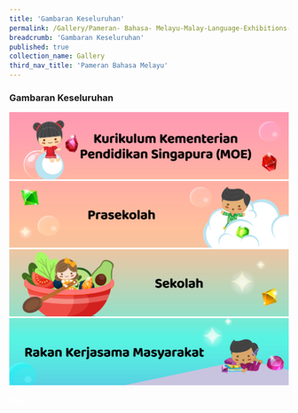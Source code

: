 ```yaml
---
title: 'Gambaran Keseluruhan'
permalink: /Gallery/Pameran- Bahasa- Melayu-Malay-Language-Exhibitions-a/Gambaran-Keseluruhan/
breadcrumb: 'Gambaran Keseluruhan'
published: true
collection_name: Gallery
third_nav_title: 'Pameran Bahasa Melayu'
---
```

### Gambaran Keseluruhan
<a href="/gallery/pameran- bahasa- melayu-malay-language-exhibitions-b/moe-curriculum/">
  <img src="/images/ML-MOE-Curriculum.jpg"></a>
  <br/>
  <a href="/gallery/pameran-bahasa-melayu-malay-language-exhibitions-c/preschool/"><img src="/images/ML-Preschools.jpg"></a>
    <br/>
  <a href="/gallery/pameran- bahasa- melayu-malay-language-exhibitions-d/schools/"><img src="/images/ML-Schools.jpg"></a>
    <br/>
  <a href="/gallery/pameran- bahasa- melayu-malay-language-exhibitions-e/community-partners/"><img src="/images/ML-Community-Partners.jpg"></a><br/><br/>
<div class="btntop"><a href="#top" style="text-decoration:none;"><span style="color:white"><b>Top</b></span></a></div>
